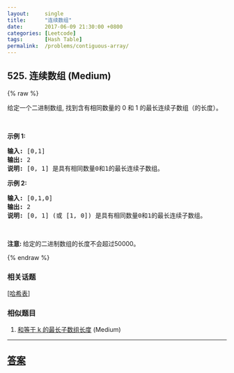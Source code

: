 ```yaml
---
layout:     single
title:      "连续数组"
date:       2017-06-09 21:30:00 +0800
categories: [Leetcode]
tags:       [Hash Table]
permalink:  /problems/contiguous-array/
---
```


## 525. 连续数组 (Medium)

{% raw %}

<p>给定一个二进制数组, 找到含有相同数量的 0 和 1 的最长连续子数组（的长度）。</p>

<p>&nbsp;</p>

<p><strong>示例 1:</strong></p>

<pre><strong>输入:</strong> [0,1]
<strong>输出:</strong> 2
<strong>说明:</strong> [0, 1] 是具有相同数量0和1的最长连续子数组。</pre>

<p><strong>示例 2:</strong></p>

<pre><strong>输入:</strong> [0,1,0]
<strong>输出:</strong> 2
<strong>说明:</strong> [0, 1] (或 [1, 0]) 是具有相同数量0和1的最长连续子数组。</pre>

<p>&nbsp;</p>

<p><strong>注意:&nbsp;</strong>给定的二进制数组的长度不会超过50000。</p>

{% endraw %}

### 相关话题
  [[哈希表](https://github.com/openset/leetcode/tree/master/tag/hash-table/README.md)]

### 相似题目
  1. [和等于 k 的最长子数组长度](/problems/maximum-size-subarray-sum-equals-k) (Medium)

---

## [答案](https://github.com/openset/leetcode/tree/master/problems/contiguous-array)
